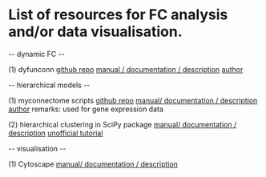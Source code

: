 # List of resources for FC analysis and/or data visualisation.

-- dynamic FC --

(1) dyfunconn
[github repo](https://github.com/makism/dyfunconn)
[manual / documentation / description](https://f1000research.com/posters/6-1638)
[author](https://about.me/makism)

-- hierarchical models --

(1) myconnectome scripts
[github repo](https://github.com/poldrack/myconnectome/blob/master/myconnectome/rnaseq/Run_WGCNA.Rmd)
[manual/ documentation / description](http://results.myconnectome.org/results/myconnectome/rna-seq/Run_WGCNA.html)
[author](http://myconnectome.org/)
remarks: used for gene expression data

(2) hierarchical clustering in SciPy package
[manual/ documentation / description](https://docs.scipy.org/doc/scipy/reference/cluster.hierarchy.html)
[unofficial tutorial](https://joernhees.de/blog/2015/08/26/scipy-hierarchical-clustering-and-dendrogram-tutorial/)

-- visualisation --

(1) Cytoscape
[manual/ documentation / description](http://www.cytoscape.org/)

